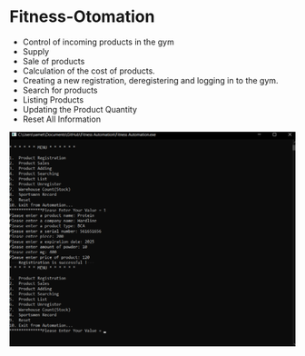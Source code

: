 # Fitness-Otomation
- Control of incoming products in the gym
- Supply
- Sale of products
- Calculation of the cost of products.
- Creating a new registration, deregistering and logging in to the gym.
- Search for products
- Listing Products
- Updating the Product Quantity
- Reset All Information
 
<p align="center">
  <img src="images/da312314c84ab7f0207af31c1f248aa2.png" width="700">
</p>
